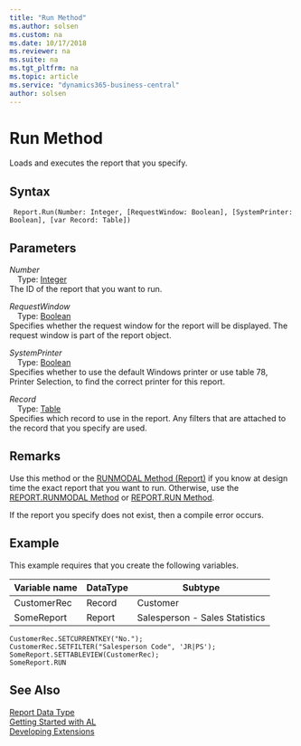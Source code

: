 ```yaml
---
title: "Run Method"
ms.author: solsen
ms.custom: na
ms.date: 10/17/2018
ms.reviewer: na
ms.suite: na
ms.tgt_pltfrm: na
ms.topic: article
ms.service: "dynamics365-business-central"
author: solsen
---
```

[//]: # (START>DO_NOT_EDIT)
[//]: # (IMPORTANT:Do not edit any of the content between here and the END>DO_NOT_EDIT.)
[//]: # (Any modifications should be made in the .xml files in the ModernDev repo.)
# Run Method
Loads and executes the report that you specify.

## Syntax
```
 Report.Run(Number: Integer, [RequestWindow: Boolean], [SystemPrinter: Boolean], [var Record: Table])
```
## Parameters
*Number*  
&emsp;Type: [Integer](../integer/integer-data-type.md)  
The ID of the report that you want to run.
        
*RequestWindow*  
&emsp;Type: [Boolean](../boolean/boolean-data-type.md)  
Specifies whether the request window for the report will be displayed. The request window is part of the report object.
        
*SystemPrinter*  
&emsp;Type: [Boolean](../boolean/boolean-data-type.md)  
Specifies whether to use the default Windows printer or use table 78, Printer Selection, to find the correct printer for this report.
        
*Record*  
&emsp;Type: [Table](../table/table-data-type.md)  
Specifies which record to use in the report. Any filters that are attached to the record that you specify are used.  



[//]: # (IMPORTANT: END>DO_NOT_EDIT)

## Remarks  
 Use this method or the [RUNMODAL Method \(Report\)](devenv-RUNMODAL-Method-Report.md) if you know at design time the exact report that you want to run. Otherwise, use the [REPORT.RUNMODAL Method](devenv-REPORT-RUNMODAL-Method.md) or [REPORT.RUN Method](devenv-REPORT-RUN-Method.md).  
  
 If the report you specify does not exist, then a compile error occurs.  
  
## Example  
 This example requires that you create the following variables.  
  
|Variable name|DataType|Subtype|  
|-------------------|--------------|-------------|  
|CustomerRec|Record|Customer|  
|SomeReport|Report|Salesperson - Sales Statistics|  
  
```  
CustomerRec.SETCURRENTKEY("No.");  
CustomerRec.SETFILTER("Salesperson Code", 'JR|PS');  
SomeReport.SETTABLEVIEW(CustomerRec);  
SomeReport.RUN  
```  

## See Also
[Report Data Type](report-data-type.md)  
[Getting Started with AL](../devenv-get-started.md)  
[Developing Extensions](../devenv-dev-overview.md)